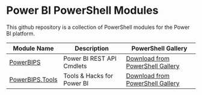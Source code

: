 # Power BI PowerShell Modules

This github repository is a collection of PowerShell modules for the Power BI platform.

| Module Name | Description | PowerShell Gallery |
| ----------- | ----------- | ----------------------- |
| [PowerBIPS](Modules/PowerBIPS/PowerBIPS.md) | Power BI REST API Cmdlets | [Download from PowerShell Gallery](https://www.powershellgallery.com/packages/PowerBIPS)|
| [PowerBIPS.Tools](Modules/PowerBIPS.Tools/PowerBIPS.Tools.md) | Tools & Hacks for Power BI | [Download from PowerShell Gallery](https://www.powershellgallery.com/packages/PowerBIPS.Tools)|
